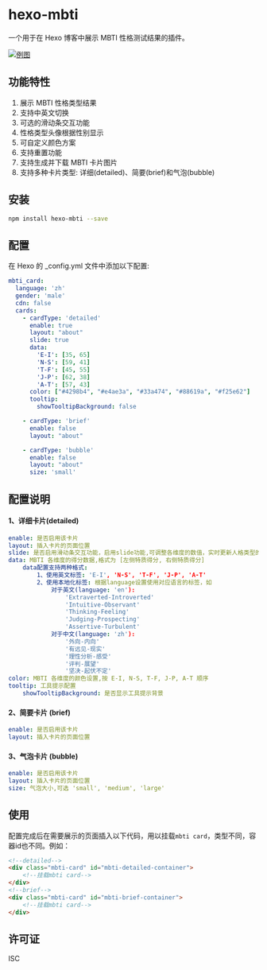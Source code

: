 # hexo-mbti

一个用于在 Hexo 博客中展示 MBTI 性格测试结果的插件。

[![例图](https://s21.ax1x.com/2024/08/10/pAStFDx.png)](https://imgse.com/i/pAStFDx)



## 功能特性

1. 展示 MBTI 性格类型结果
2. 支持中英文切换
3. 可选的滑动条交互功能
4. 性格类型头像根据性别显示
5. 可自定义颜色方案
6. 支持重置功能
7. 支持生成并下载 MBTI 卡片图片
8. 支持多种卡片类型: 详细(detailed)、简要(brief)和气泡(bubble)

## 安装

```bash
npm install hexo-mbti --save
```



## 配置

在 Hexo 的 _config.yml 文件中添加以下配置:

```yaml
mbti_card:
  language: 'zh'
  gender: 'male'
  cdn: false
  cards:
    - cardType: 'detailed'
      enable: true
      layout: "about"
      slide: true
      data:
        'E-I': [35, 65]
        'N-S': [59, 41]
        'T-F': [45, 55]
        'J-P': [62, 38]
        'A-T': [57, 43]
      color: ["#4298b4", "#e4ae3a", "#33a474", "#88619a", "#f25e62"]
      tooltip:
        showTooltipBackground: false

    - cardType: 'brief'
      enable: false
      layout: "about"

    - cardType: 'bubble'
      enable: false
      layout: "about"
      size: 'small'

```

## 配置说明

#### 1、详细卡片(detailed)

```yml
enable: 是否启用该卡片
layout: 插入卡片的页面位置
slide: 是否启用滑动条交互功能，启用slide功能,可调整各维度的数值，实时更新人格类型的显示
data: MBTI 各维度的得分数据,格式为 [左侧特质得分, 右侧特质得分]
	data配置支持两种格式:
		1、使用英文标签: 'E-I', 'N-S', 'T-F', 'J-P', 'A-T'
		2、使用本地化标签: 根据language设置使用对应语言的标签，如
			对于英文(language: 'en'):
				'Extraverted-Introverted'
				'Intuitive-Observant'
				'Thinking-Feeling'
				'Judging-Prospecting'
				'Assertive-Turbulent'
			对于中文(language: 'zh'):
				'外向-内向'
				'有远见-现实'
				'理性分析-感受'
				'评判-展望'
				'坚决-起伏不定'
color: MBTI 各维度的颜色设置,按 E-I, N-S, T-F, J-P, A-T 顺序
tooltip: 工具提示配置
	showTooltipBackground: 是否显示工具提示背景
```

#### 2、简要卡片 (brief)

```yaml
enable: 是否启用该卡片
layout: 插入卡片的页面位置
```

#### 3、气泡卡片 (bubble)

```yaml
enable: 是否启用该卡片
layout: 插入卡片的页面位置
size: 气泡大小,可选 'small', 'medium', 'large'
```

## 使用

配置完成后在需要展示的页面插入以下代码，用以挂载`mbti card`，类型不同，容器id也不同。例如：

```html
<!--detailed-->  
<div class="mbti-card" id="mbti-detailed-container">
    <!--挂载mbti card-->    
</div>
<!--brief-->  
<div class="mbti-card" id="mbti-brief-container">
    <!--挂载mbti card-->    
</div>
```



## 许可证

ISC

